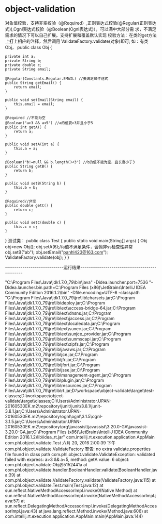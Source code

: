 # object-validation

对象值校验，支持非空校验（@Required）,正则表达式校验(@Regular(正则表达式)),Ognl表达式校验（@Boolean(Ognl表达式)），可以满中大部分需
求，不满足需求的情况下可以自己扩展。支持扩展和覆盖默认实现
校验方法：在类的get方法上打上相应的注释，然后调用  ValidateFactory.validate(对象)即可;
如：有类Obj，
public class Obj {

    private int a;
    private String b;
    private double c;
    private String email;

    @Regular(Constants.Regular.EMAIL) //要满足邮件格式
    public String getEmail() {
        return email;
    }

    public void setEmail(String email) {
        this.email = email;
    }

    @Required //不能为空
    @Boolean("a>3 && a<5") //a的值要>3并且小于5
    public int getA() {
        return a;
    }

    public void setA(int a) {
        this.a = a;
    }

    @Boolean("b!=null && b.length()<3") //b的值不能为空，且长度小于3
    public String getB() {
        return b;
    }

    public void setB(String b) {
        this.b = b;
    }

    @Required//非空
    public double getC() {
        return c;
    }

    public void setC(double c) {
        this.c = c;
    }
}
测试类：
public class Test {
    public static void main(String[] args) {
        Obj obj=new Obj();
        obj.setA(6);//a值不满足条件，会抛非ss检查性异常
        obj.setB("ab");
        obj.setEmail("panhl423@163.com");
        ValidateFactory.validate(obj);
    }
}

------------------------------运行结果------------------------------------------------

"C:\Program Files\Java\jdk1.7.0_79\bin\java" -Didea.launcher.port=7536 "-Didea.launcher.bin.path=C:\Program Files (x86)\JetBrains\IntelliJ IDEA Community Edition 2016.1.2\bin" -Dfile.encoding=UTF-8 -classpath "C:\Program Files\Java\jdk1.7.0_79\jre\lib\charsets.jar;C:\Program Files\Java\jdk1.7.0_79\jre\lib\deploy.jar;C:\Program Files\Java\jdk1.7.0_79\jre\lib\ext\access-bridge-64.jar;C:\Program Files\Java\jdk1.7.0_79\jre\lib\ext\dnsns.jar;C:\Program Files\Java\jdk1.7.0_79\jre\lib\ext\jaccess.jar;C:\Program Files\Java\jdk1.7.0_79\jre\lib\ext\localedata.jar;C:\Program Files\Java\jdk1.7.0_79\jre\lib\ext\sunec.jar;C:\Program Files\Java\jdk1.7.0_79\jre\lib\ext\sunjce_provider.jar;C:\Program Files\Java\jdk1.7.0_79\jre\lib\ext\sunmscapi.jar;C:\Program Files\Java\jdk1.7.0_79\jre\lib\ext\zipfs.jar;C:\Program Files\Java\jdk1.7.0_79\jre\lib\javaws.jar;C:\Program Files\Java\jdk1.7.0_79\jre\lib\jce.jar;C:\Program Files\Java\jdk1.7.0_79\jre\lib\jfr.jar;C:\Program Files\Java\jdk1.7.0_79\jre\lib\jfxrt.jar;C:\Program Files\Java\jdk1.7.0_79\jre\lib\jsse.jar;C:\Program Files\Java\jdk1.7.0_79\jre\lib\management-agent.jar;C:\Program Files\Java\jdk1.7.0_79\jre\lib\plugin.jar;C:\Program Files\Java\jdk1.7.0_79\jre\lib\resources.jar;C:\Program Files\Java\jdk1.7.0_79\jre\lib\rt.jar;D:\workspace\object-validate\target\test-classes;D:\workspace\object-validate\target\classes;C:\Users\Administrator.UPAN-20160530EK\.m2\repository\junit\junit\3.8.1\junit-3.8.1.jar;C:\Users\Administrator.UPAN-20160530EK\.m2\repository\ognl\ognl\3.1.5\ognl-3.1.5.jar;C:\Users\Administrator.UPAN-20160530EK\.m2\repository\org\javassist\javassist\3.20.0-GA\javassist-3.20.0-GA.jar;C:\Program Files (x86)\JetBrains\IntelliJ IDEA Community Edition 2016.1.2\lib\idea_rt.jar" com.intellij.rt.execution.application.AppMain com.phl.object.validate.Test
六月 20, 2016 2:00:39 下午 com.phl.object.validate.ValidateFactory <clinit>
警告: no extra validate.properties file found in class path
com.phl.object.validate.ValidateException: validated failed with express: a>3 && a<5, method: getA value: 6 object: com.phl.object.validate.Obj@5152441a
	at com.phl.object.validate.handler.BooleanHandler.validate(BooleanHandler.java:39)
	at com.phl.object.validate.ValidateFactory.validate(ValidateFactory.java:115)
	at com.phl.object.validate.Test.main(Test.java:12)
	at sun.reflect.NativeMethodAccessorImpl.invoke0(Native Method)
	at sun.reflect.NativeMethodAccessorImpl.invoke(NativeMethodAccessorImpl.java:57)
	at sun.reflect.DelegatingMethodAccessorImpl.invoke(DelegatingMethodAccessorImpl.java:43)
	at java.lang.reflect.Method.invoke(Method.java:606)
	at com.intellij.rt.execution.application.AppMain.main(AppMain.java:144)
